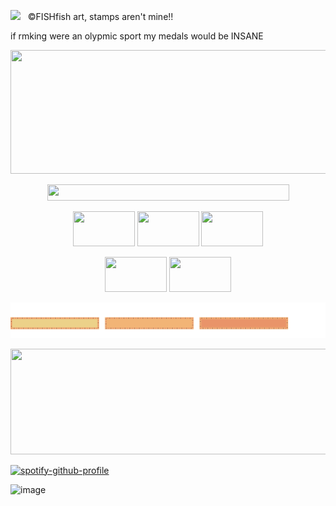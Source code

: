 ![](https://komarev.com/ghpvc/?username=cauIfield&color=yellow) &nbsp; ©FISHfish art, stamps aren't mine!!

if rmking were an olypmic sport my medals would be INSANE

<p align="center">
  <img width="554" height="198" src="https://github.com/user-attachments/assets/616b0992-ae87-41b1-b6ab-75b4460ac21f">
</p>

<p align="center">
  <img width="387" height="26" src="https://github.com/user-attachments/assets/34eb25f0-09c5-459b-ba4c-411b27eb766d">
</p>

<p align="center">
  <img width="99" height="56" src="https://github.com/user-attachments/assets/43c9f29f-2e6a-4084-b1df-f713ab340a7d">
  <img width="99" height="56" src="https://github.com/user-attachments/assets/ccc86f09-8fa1-454e-a8e2-c4143dafe724"> <img width="99" height="56" src="https://github.com/user-attachments/assets/810de1fd-f007-47ee-bc48-260163775c75">
</p>

<p align="center">
  <img width="99" height="56" src="https://github.com/user-attachments/assets/86496ed3-01f7-4bf2-8c9f-c48788c51636">
  <img width="99" height="56" src="https://github.com/user-attachments/assets/ca4a9f72-219b-4646-80bd-1db9c71a7e9c">







![marquee](images/svg/marquee.svg)

<p align="center">
  <img width="557" height="169" src="https://github.com/user-attachments/assets/dda70c32-4a25-4a69-8e62-bad6cc0cf560">
</p>

[![spotify-github-profile](https://spotify-github-profile.kittinanx.com/api/view?uid=cc7ruoqolcp0f2nf5f1txlivi&cover_image=true&theme=default&show_offline=false&background_color=121212&interchange=false&bar_color=f2f2f2&bar_color_cover=true)](https://spotify-github-profile.kittinanx.com/api/view?uid=cc7ruoqolcp0f2nf5f1txlivi&redirect=true)


![image](https://github.com/user-attachments/assets/443f1083-0f13-404d-8087-1dba1465850c)




































